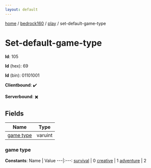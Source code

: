 ```yaml
---
layout: default
---
```


[home](/)  /  [bedrock160](/protocol/bedrock160)  /  [play](/protocol/bedrock160/play)  /  set-default-game-type

# Set-default-game-type

**Id**: 105

**Id** (hex): 69

**Id** (bin): 01101001

**Clientbound**: ✔️

**Serverbound**: ✖️

## Fields

Name | Type
---|---
[game type](#game-type) | varuint

### game type

**Constants**:
Name | Value
---|:---:
[survival](game-type_survival) | 0
[creative](game-type_creative) | 1
[adventure](game-type_adventure) | 2

